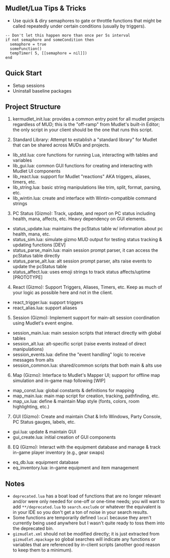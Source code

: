 ## Mudlet/Lua Tips & Tricks

- Use quick & diry semaphores to gate or throttle functions that might be called repeatedly under certain conditions (usually by triggers).

```
-- Don't let this happen more than once per 5s interval
if not semaphore and someCondition then
  semaphore = true
  someFunction()
  tempTimer( 5, [[semaphore = nil]])
end
```

## Quick Start

- Setup sessions
- Uninstall baseline packages

## Project Structure

1. kermudlet_init.lua: provides a common entry point for all mudlet projects regardless of MUD; this is the "off-ramp" from Mudlet's built-in Editor; the only script in your client should be the one that runs this script.

2. Standard Library: Attempt to establish a "standard library" for Mudlet that can be shared across MUDs and projects.
  - lib_std.lua: core functions for running Lua, interacting with tables and variables
  - lib_gui.lua: common GUI functions for creating and interacting with Mudlet UI components
  - lib_react.lua: support for Mudlet "reactions" AKA triggers, aliases, timers, etc.
  - lib_string.lua: basic string manipulations like trim, split, format, parsing, etc.
  - lib_wintin.lua: create and interface with Wintin-compatible command strings

3. PC Status (Gizmo): Track, update, and report on PC status including health, mana, affects, etc. Heavy dependency on GUI elements.
  - status_update.lua: maintains the pcStatus table w/ information about pc health, mana, etc.
  - status_sim.lua: simulate gizmo MUD output for testing status tracking & updating functions [DEV]
  - status_parse_main.lua: main session prompt parser, it can access the pcStatus table directly
  - status_parse_alt.lua: alt session prompt parser, alts raise events to update the pcStatus table
  - status_affect.lua: uses emoji strings to track status affects/uptime [PROTOTYPE]

4. React (Gizmo): Support Triggers, Aliases, Timers, etc. Keep as much of your logic as possible here and not in the client.
  - react_trigger.lua: support triggers
  - react_alias.lua: support aliases

5. Session (Gizmo): Implement support for main-alt session coordination using Mudlet's event engine.
  - session_main.lua: main session scripts that interact directly with global tables
  - session_alt.lua: alt-specific script (raise events instead of direct manipulations)
  - session_events.lua: define the "event handling" logic to receive messages from alts
  - session_common.lua: shared/common scripts that both main & alts use

6. Map (Gizmo): Interface to Mudlet's Mapper UI; support for offline map simulation and in-game map following [WIP]
  - map_const.lua: global constants & definitions for mapping
  - map_main.lua: main map script for creation, tracking, pathfinding, etc.
  - map_ux.lua: define & maintain Map style (fonts, colors, room highlighting, etc.)

7. GUI (Gizmo): Create and maintain Chat & Info Windows, Party Console, PC Status gauges, labels, etc.
  - gui.lua: update & maintain GUI
  - gui_create.lua: initial creation of GUI components

8. EQ (Gizmo): Interact with the equipment database and manage & track in-game player inventory (e.g., gear swaps)
  - eq_db.lua: equipment database
  - eq_inventory.lua: in-game equipment and item management


## Notes

- `deprecated.lua` has a boat load of functions that are no longer relevant and/or were only needed for one-off or one-time needs; you will want to add `**/deprecated.lua` to `search.exclude` or whatever the equivalent is in your IDE so you don't get a ton of noise in your search results.
- Some functions are temporarily defined `local` because they aren't currently being used anywhere but I wasn't quite ready to toss them into the deprecated bin.
- `gizmudlet.xml` should not be modified directly; it is just extracted from `gizmudlet.mpackage` so global searches will indicate any functions or variables that are referenced by in-client scripts (another good reason to keep them to a minimum).
